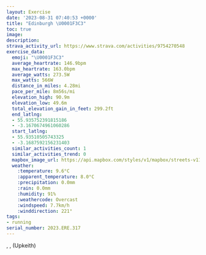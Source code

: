 ```yaml
---
layout: Exercise
date: '2023-08-31 07:40:53 +0000'
title: "Edinburgh \U0001F3C3"
toc: true
image:
description:
strava_activity_url: https://www.strava.com/activities/9754270548
exercise_data:
  emoji: "\U0001F3C3"
  average_heartrate: 146.9bpm
  max_heartrate: 163.0bpm
  average_watts: 273.5W
  max_watts: 566W
  distance_in_miles: 4.28mi
  pace_per_mile: 8m56s/mi
  elevation_high: 90.9m
  elevation_low: 49.6m
  total_elevation_gain_in_feet: 299.2ft
  end_latlng:
  - 55.935752391815186
  - -3.1670674961060286
  start_latlng:
  - 55.93510505743325
  - -3.1687592156231403
  similar_activities_count: 1
  similar_activities_trend: 0
  mapbox_image_url: https://api.mapbox.com/styles/v1/mapbox/streets-v11/static/path-5+787af2-1.0(kfltIvijR%7DAvBo%40dAgA~Ci%40bAUj%40_ArCo%40dBSROb%40c%40n%40%7DAxAw%40bAYj%40w%40lAg%40dAU%60%40eD~Gk%40t%40c%40b%40WPo%40Rs%40Z_BnAq%40fA_A~%40_AjAe%40%60%40Wh%40sAdAO%40YCYBe%40G%5DAWB_%40EuA%5E_%40F%7D%40RaC~%40%5D%40%5BCg%40BcAAk%40Jc%40VSPa%40r%40o%40nAGP_%40f%40%7B%40d%40g%40b%40%5Dl%40g%40p%40i%40XYHECEOYCo%40r%40c%40l%40QXUdAAP%3FlBLbE%3FvAEp%40CNCaBScJ%3F%7D%40C%5D%40gB%3F%5BCMIh%40QXA%3FBWLk%40%3Fk%40CyAOaCEE_%40RuBn%40%5D%3F%5BH%5BfAH%5EB%60AI%60C%3F%60%40BDII%40A%40%40%40XEbAA~CEtBIp%40MVOR%5DLUROFY%40aAGO%40SMe%40ASM%40AB%60%40t%40pAv%40%60CPXJJF%40BGBj%40ZdBJhARlAVvB%5CrDJn%40Dn%40Jh%40RbDDfAD%5CDNFJJBTCB%40DLDVDBRUBO%3F%5DESCEC%40T~%40DDJ%40DHDf%40b%40%60DPvADRDADQK_%40Q_CaAgKGYIQIESDG%3FCE%40Mp%40YlA%5DnBy%40j%40OBEDg%40J_%40D%3FDDH%40LKHSFk%40%3Fc%40CuAAyBDqAFw%40Hk%40FWJQt%40e%40JOFYFMVO%5EUDMDm%40DMNKj%40StAcA%5CGp%40KZOTURMnAWt%40%5Dv%40Ux%40g%40fCmBVG%5Em%40x%40%7B%40%60AsA%60%40_%40HEFDD%40%60A_AjCgAh%40Yf%40Q~%40MRI%60%40W%5CYrA_B%60BuAh%40k%40d%40m%40d%40a%40%7C%40o%40Z%5DPGJGr%40m%40%5Ec%40xBuA%60%40%5Bf%40m%40d%40YEW%3FiAWcDSmDe%40wFQeA%3FS%60%40m%40XWf%40o%40bAwA%60%40gAj%40eBH%5Dz%40_C%60AyCh%40kAb%40w%40V%5D%7CAkBnBeC%60%40m%40v%40y%40tB%7BCl%40s%40OSIo%40Mc%40),pin-s-s+e5b22e(-3.171,55.93718),pin-s-f+89ae00(-3.1682199999999967,55.935229999999976)/auto/800x800?access_token=pk.eyJ1Ijoiam9zaGJlY2ttYW4iLCJhIjoiY205eWR2aDd1MWZ6djJrbXc4a3M0bWZleiJ9.XiG9OWkNcZk2QzjJbxLB4A
  weather:
    :temperature: 9.6°C
    :apparent_temperature: 8.0°C
    :precipitation: 0.0mm
    :rain: 0.0mm
    :humidity: 91%
    :weathercode: Overcast
    :windspeed: 7.7km/h
    :winddirection: 221°
tags:
- running
serial_number: 2023.ERE.317
---
```

, ,  (Upkeith)
